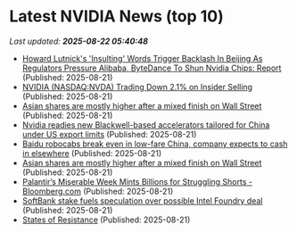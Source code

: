 # Latest NVIDIA News (top 10)
_Last updated: **2025-08-22 05:40:48**_

- [Howard Lutnick's 'Insulting' Words Trigger Backlash In Beijing As Regulators Pressure Alibaba, ByteDance To Shun Nvidia Chips: Report](https://biztoc.com/x/cc8f85b96251cff7) (Published: 2025-08-21)
- [NVIDIA (NASDAQ:NVDA) Trading Down 2.1% on Insider Selling](https://www.etfdailynews.com/2025/08/21/nvidia-nasdaqnvda-trading-down-2-1-on-insider-selling/) (Published: 2025-08-21)
- [Asian shares are mostly higher after a mixed finish on Wall Street](https://www.daytondailynews.com/news/nation-world/asian-shares-are-mostly-higher-after-a-mixed-finish-on-wall-street/ZO2WS6DFWVKYPLFTCALSFIVJ7M/) (Published: 2025-08-21)
- [Nvidia readies new Blackwell-based accelerators tailored for China under US export limits](https://www.notebookcheck.net/Nvidia-readies-new-Blackwell-based-accelerators-tailored-for-China-under-US-export-limits.1091993.0.html) (Published: 2025-08-21)
- [Baidu robocabs break even in low-fare China, company expects to cash in elsewhere](https://www.theregister.com/2025/08/21/baidu_q2_2025/) (Published: 2025-08-21)
- [Asian shares are mostly higher after a mixed finish on Wall Street](https://finance.yahoo.com/news/asian-shares-mostly-higher-mixed-045707518.html) (Published: 2025-08-21)
- [Palantir’s Miserable Week Mints Billions for Struggling Shorts - Bloomberg.com](https://slashdot.org/firehose.pl?op=view&amp;id=178801240) (Published: 2025-08-21)
- [SoftBank stake fuels speculation over possible Intel Foundry deal](https://www.notebookcheck.net/SoftBank-stake-fuels-speculation-over-possible-Intel-Foundry-deal.1091992.0.html) (Published: 2025-08-21)
- [States of Resistance](https://crookedtimber.org/2025/08/21/states-of-resistance/) (Published: 2025-08-21)
